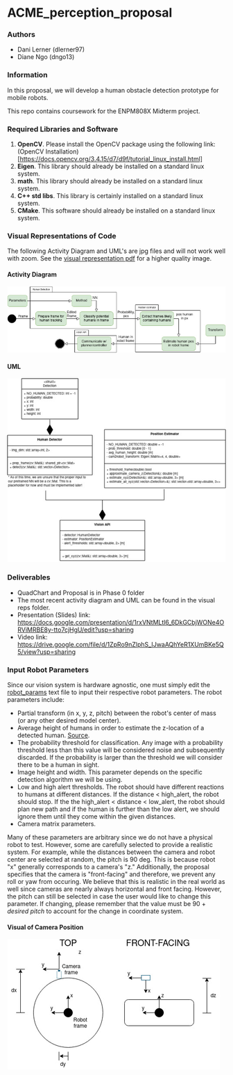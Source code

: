 # ACME_perception_proposal

### Authors
- Dani Lerner (dlerner97)
- Diane Ngo (dngo13)

### Information
In this proposal, we will develop a human obstacle detection prototype for mobile robots.

This repo contains coursework for the ENPM808X Midterm project. 

### Required Libraries and Software
  1. **OpenCV**. Please install the OpenCV package using the following link: (OpenCV Installation)[https://docs.opencv.org/3.4.15/d7/d9f/tutorial_linux_install.html]
  2. **Eigen**. This library should already be installed on a standard linux system.
  3. **math**. This library should already be installed on a standard linux system.
  4. **C++ std libs**. This library is certainly installed on a standard linux system.
  5. **CMake**. This software should already be installed on a standard linux system.

### Visual Representations of Code
The following Activity Diagram and UML's are jpg files and will not work well with zoom. See the [visual representation pdf](/visual_reps/activity_and_UML.drawio.pdf) for a higher quality image.

#### Activity Diagram
![Original activity diagram of the perception stack.](/visual_reps/activity_diagram.jpg?raw=true "Activity Diagram")

#### UML
![Original UML of the perception stack.](/visual_reps/UML.jpg?raw=true "UML")

### Deliverables
- QuadChart and Proposal is in Phase 0 folder
- The most recent activity diagram and UML can be found in the visual reps folder.
- Presentation (Slides) link: https://docs.google.com/presentation/d/1rxVNtMLtl6_6DkGCbjWONe4ORViMRBE8y-tto7cjHgU/edit?usp=sharing
- Video link: https://drive.google.com/file/d/1ZpRo9nZlphS_IJwaAQhYeR1XUmBKe5Q5/view?usp=sharing

### Input Robot Parameters
Since our vision system is hardware agnostic, one must simply edit the [robot_params](/robot_params/robot_params.txt) text file to input their respective robot parameters. The robot parameters include: 
- Partial transform (in x, y, z, pitch) between the robot's center of mass (or any other desired model center). 
- Average height of humans in order to estimate the z-location of a detected human. [Source](https://www.worlddata.info/average-bodyheight.php).
- The probability threshold for classification. Any image with a probability threshold less than this value will be considered noise and subsequently discarded. If the probability is larger than the threshold we will consider there to be a human in sight.
- Image height and width. This parameter depends on the specific detection algorithm we will be using. 
- Low and high alert thresholds. The robot should have different reactions to humans at different distances. If the distance < high_alert, the robot should stop. If the the high_alert < distance < low_alert, the robot should plan new path and if the human is further than the low alert, we should ignore them until they come within the given distances.
- Camera matrix parameters.
    
Many of these parameters are arbitrary since we do not have a physical robot to test. However, some are carefully selected to provide a realistic system. For example, while the distances between the camera and robot center are selected at random, the pitch is 90 deg. This is because robot "x" generally corresponds to a camera's "z." Additionally, the proposal specifies that the camera is "front-facing" and therefore, we prevent any roll or yaw from occuring. We believe that this is realistic in the real world as well since cameras are nearly always horizontal and front facing. However, the pitch can still be selected in case the user would like to change this parameter. If changing, please remember that the value must be 90 + *desired pitch* to account for the change in coordinate system.

#### Visual of Camera Position
![Camera Position visual](/visual_reps/Physical_Robot.jpg?raw=true "Camera Position")
